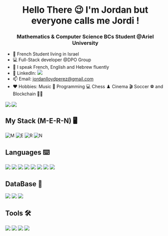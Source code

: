 <h1 align="center">Hello There 😉 I'm Jordan but everyone calls me Jordi !</h1>
<h3 align="center">Mathematics & Computer Science BCs Student @Ariel University</h3>

- 📌 French Student living in Israel
- 💻 Full-Stack developer @DPO Group
- 👄 I speak French, English and Hebrew fluently
- 💬 LinkedIn: <a href="https://www.linkedin.com/in/Jordan-Buddy-Perez/"><img src="https://camo.githubusercontent.com/f28aed6fa39b337618685d0389b0f3018885aeed9910b68b5e0f9ada8d7057f6/68747470733a2f2f696d672e736869656c64732e696f2f62616467652f2d4c696e6b6564696e2d626c75653f7374796c653d666c61742d737175617265266c6f676f3d4c696e6b6564696e266c6f676f436f6c6f723d7768697465266c696e6b3d687474703a2f2f7777772e6c696e6b6564696e2e636f6d2f696e2f6579616c6576692f"/></a> 
- 📫 Email: jordanlloydperez@gmail.com
- ❤️ Hobbies: Music 🥁 Programming 💻 Chess ♟️ Cinema 🎬 Soccer ⚽ and Blockchain 🤝🏻

<a href="https://github.com/anuraghazra/github-readme-stats">
  <img align="center" src="https://github-readme-stats.vercel.app/api/top-langs/?username=Jewgah&theme=radical&layout=compact" />
</a>
<a href="https://github.com/anuraghazra/convoychat">
  <img align="center" src="https://github-readme-stats.vercel.app/api?username=Jewgah&show_icons=true&theme=radical&layout=compact&line_height=20" />
</a>

<h2 align="left">My Stack (M-E-R-N)  🖥 </h2>
 <p align="left">
   <img src="https://camo.githubusercontent.com/72e92f69f36703548704a9eeda2a9889c2756b5e08f01a9aec6e658c148d014e/68747470733a2f2f696d672e736869656c64732e696f2f62616467652f4d6f6e676f44422d3445413934423f7374796c653d666f722d7468652d6261646765266c6f676f3d6d6f6e676f6462266c6f676f436f6c6f723d7768697465" alt="M"/>
   <img src="https://camo.githubusercontent.com/8286a45a106e1a3c07489f83a38159981d888518a740b59c807ffc1b7b1e2f7b/68747470733a2f2f696d672e736869656c64732e696f2f62616467652f657870726573732e6a732d2532333430346435392e7376673f7374796c653d666f722d7468652d6261646765266c6f676f3d65787072657373266c6f676f436f6c6f723d253233363144414642" alt="E" />
   <img src="https://camo.githubusercontent.com/268ac512e333b69600eb9773a8f80b7a251f4d6149642a50a551d4798183d621/68747470733a2f2f696d672e736869656c64732e696f2f62616467652f52656163742d3230323332413f7374796c653d666f722d7468652d6261646765266c6f676f3d7265616374266c6f676f436f6c6f723d363144414642" alt="R" />
   <img src="https://camo.githubusercontent.com/dfc69d704694f22168bea3d84584663777fa5301dcad5bbcb5459b336da8d554/68747470733a2f2f696d672e736869656c64732e696f2f62616467652f4e6f64652e6a732d3433383533443f7374796c653d666f722d7468652d6261646765266c6f676f3d6e6f64652e6a73266c6f676f436f6c6f723d7768697465" alt="N" />
 </p>




<h2 align="left">Languages  ⌨️ </h2>
<p align="left">
   <img src="https://camo.githubusercontent.com/771cc18a712bf9edb0925a86164c34b0d803c4d9177dd4467eff7b777109c723/68747470733a2f2f696d672e736869656c64732e696f2f62616467652f4a6176612d4544384230303f7374796c653d666f722d7468652d6261646765266c6f676f3d6a617661266c6f676f436f6c6f723d7768697465"/>
   <img src="https://camo.githubusercontent.com/27250b9f428b32314f8610e1a996939cc116da5f8c4d8a2f8ed37104275085b8/68747470733a2f2f696d672e736869656c64732e696f2f62616467652f507974686f6e2d3134333534433f7374796c653d666f722d7468652d6261646765266c6f676f3d707974686f6e266c6f676f436f6c6f723d7768697465"/>
   <img src="https://camo.githubusercontent.com/3e1012ffd12fb3c5a64eb49efb221ba71e9c84bb12f64b2a230351ae5a831da3/68747470733a2f2f696d672e736869656c64732e696f2f62616467652f432d3030353939433f7374796c653d666f722d7468652d6261646765266c6f676f3d63266c6f676f436f6c6f723d7768697465"/>
   <img src="https://camo.githubusercontent.com/121f5000155889c0642b8a6b2a33a7f5fbe5c32d9133dac405ac269da15fcf94/68747470733a2f2f696d672e736869656c64732e696f2f62616467652f432532422532422d3030353939433f7374796c653d666f722d7468652d6261646765266c6f676f3d63253242253242266c6f676f436f6c6f723d7768697465"/>
   <img src="https://camo.githubusercontent.com/9d07c04bdd98c662d5df9d4e1cc1de8446ffeaebca330feb161f1fb8e1188204/68747470733a2f2f696d672e736869656c64732e696f2f62616467652f4a6176615363726970742d4637444631453f7374796c653d666f722d7468652d6261646765266c6f676f3d6a617661736372697074266c6f676f436f6c6f723d626c61636b"/>
   <img src="https://camo.githubusercontent.com/d63d473e728e20a286d22bb2226a7bf45a2b9ac6c72c59c0e61e9730bfe4168c/68747470733a2f2f696d672e736869656c64732e696f2f62616467652f48544d4c352d4533344632363f7374796c653d666f722d7468652d6261646765266c6f676f3d68746d6c35266c6f676f436f6c6f723d7768697465"/>
   <img src="https://camo.githubusercontent.com/e8ba07fa7cc79831afca90c574b74f1eefd0bf76af4e498cb0674330a1634e2a/68747470733a2f2f696d672e736869656c64732e696f2f62616467652f4353532d3233393132303f267374796c653d666f722d7468652d6261646765266c6f676f3d63737333266c6f676f436f6c6f723d7768697465"/>
  <img src="https://camo.githubusercontent.com/bbcf428f2a433709e9cdcc0a3c2aff25823cf2dd6aeea993f3570695a74dfacc/68747470733a2f2f696d672e736869656c64732e696f2f62616467652f416e64726f696425323053747564696f2d3344444338342e7376673f7374796c653d666f722d7468652d6261646765266c6f676f3d616e64726f69642d73747564696f266c6f676f436f6c6f723d7768697465"/>

</p>




<h2 align="left">DataBase  📂</h2>
<p align="left">
   <img src="https://camo.githubusercontent.com/72e92f69f36703548704a9eeda2a9889c2756b5e08f01a9aec6e658c148d014e/68747470733a2f2f696d672e736869656c64732e696f2f62616467652f4d6f6e676f44422d3445413934423f7374796c653d666f722d7468652d6261646765266c6f676f3d6d6f6e676f6462266c6f676f436f6c6f723d7768697465"/>
   <img src="https://camo.githubusercontent.com/988b23566a8e239f9717abbed64d36834115c8a8c7082a71c358e04f47f8398c/68747470733a2f2f696d672e736869656c64732e696f2f62616467652f4d7953514c2d3030303030463f7374796c653d666f722d7468652d6261646765266c6f676f3d6d7973716c266c6f676f436f6c6f723d7768697465"/>
   <img src="https://camo.githubusercontent.com/bac5c7f45fe7c116b5f8c9d61c4611b31f635301a841bf8dcf1b89b8fcfa4824/68747470733a2f2f696d672e736869656c64732e696f2f62616467652f66697265626173652d6666636132383f7374796c653d666f722d7468652d6261646765266c6f676f3d6669726562617365266c6f676f436f6c6f723d626c61636b"/>

</p>




<h2 align="left">Tools  🛠</h2>
<p align="left"> 
 <img src="https://camo.githubusercontent.com/bd2bd127c104ba5c98bb12c70801b075aee1f040009089510f69554300e7ff41/68747470733a2f2f696d672e736869656c64732e696f2f62616467652f4769742d4630353033323f7374796c653d666f722d7468652d6261646765266c6f676f3d676974266c6f676f436f6c6f723d7768697465" />

<img src="https://camo.githubusercontent.com/d18f98a93a8ca015503870e592f96dbdf86f41048e9de1fbbbd4b2dcc7c456b1/68747470733a2f2f696d672e736869656c64732e696f2f62616467652f6865726f6b752d2532333433303039382e7376673f7374796c653d666f722d7468652d6261646765266c6f676f3d6865726f6b75266c6f676f436f6c6f723d7768697465" />
<img src="https://camo.githubusercontent.com/fbc3df79ffe1a99e482b154b29262ecbb10d6ee4ed22faa82683aa653d72c4e1/68747470733a2f2f696d672e736869656c64732e696f2f62616467652f4769744875622d3130303030303f7374796c653d666f722d7468652d6261646765266c6f676f3d676974687562266c6f676f436f6c6f723d7768697465" />
<img src="https://camo.githubusercontent.com/55037e0ff8e2c9df84ad631c3d0443a7316776ede7459a5872ccb336d7df2781/68747470733a2f2f696d672e736869656c64732e696f2f62616467652f6e706d2d4342333833373f7374796c653d666f722d7468652d6261646765266c6f676f3d6e706d266c6f676f436f6c6f723d7768697465" />



</p>

